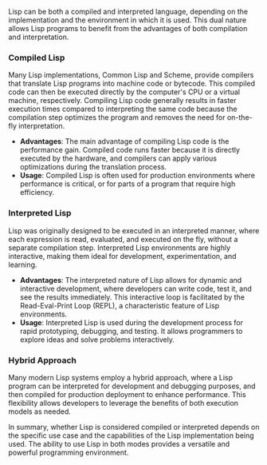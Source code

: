 Lisp can be both a compiled and interpreted language, depending on the implementation and the environment in which it is used. This dual nature allows Lisp programs to benefit from the advantages of both compilation and interpretation.

### Compiled Lisp

Many Lisp implementations,  Common Lisp and Scheme, provide compilers that translate Lisp programs into machine code or bytecode. This compiled code can then be executed directly by the computer's CPU or a virtual machine, respectively. Compiling Lisp code generally results in faster execution times compared to interpreting the same code because the compilation step optimizes the program and removes the need for on-the-fly interpretation.

- **Advantages**: The main advantage of compiling Lisp code is the performance gain. Compiled code runs faster because it is directly executed by the hardware, and compilers can apply various optimizations during the translation process.
- **Usage**: Compiled Lisp is often used for production environments where performance is critical, or for parts of a program that require high efficiency.

### Interpreted Lisp

Lisp was originally designed to be executed in an interpreted manner, where each expression is read, evaluated, and executed on the fly, without a separate compilation step. Interpreted Lisp environments are highly interactive, making them ideal for development, experimentation, and learning.

- **Advantages**: The interpreted nature of Lisp allows for dynamic and interactive development, where developers can write code, test it, and see the results immediately. This interactive loop is facilitated by the Read-Eval-Print Loop (REPL), a characteristic feature of Lisp environments.
- **Usage**: Interpreted Lisp is  used during the development process for rapid prototyping, debugging, and testing. It allows programmers to explore ideas and solve problems interactively.

### Hybrid Approach

Many modern Lisp systems employ a hybrid approach, where a Lisp program can be interpreted for development and debugging purposes, and then compiled for production deployment to enhance performance. This flexibility allows developers to leverage the benefits of both execution models as needed.

In summary, whether Lisp is considered compiled or interpreted depends on the specific use case and the capabilities of the Lisp implementation being used. The ability to use Lisp in both modes provides a versatile and powerful programming environment.
